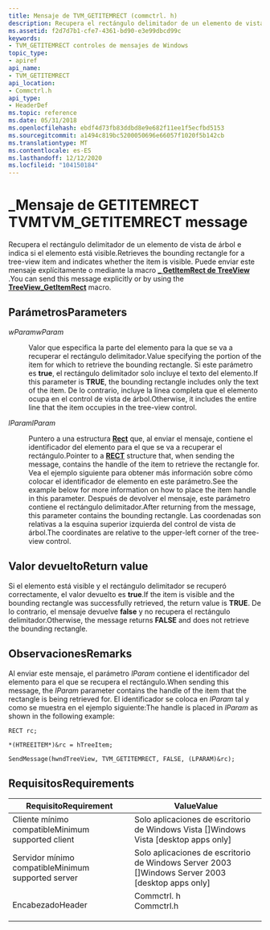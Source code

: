 ```yaml
---
title: Mensaje de TVM_GETITEMRECT (commctrl. h)
description: Recupera el rectángulo delimitador de un elemento de vista de árbol e indica si el elemento está visible. Puede enviar este mensaje explícitamente o mediante la \_ macro GetItemRect de TreeView.
ms.assetid: f2d7d7b1-cfe7-4361-bd90-e3e99dbcd99c
keywords:
- TVM_GETITEMRECT controles de mensajes de Windows
topic_type:
- apiref
api_name:
- TVM_GETITEMRECT
api_location:
- Commctrl.h
api_type:
- HeaderDef
ms.topic: reference
ms.date: 05/31/2018
ms.openlocfilehash: ebdf4d73fb83ddbd8e9e682f11ee1f5ecfbd5153
ms.sourcegitcommit: a1494c819bc5200050696e66057f1020f5b142cb
ms.translationtype: MT
ms.contentlocale: es-ES
ms.lasthandoff: 12/12/2020
ms.locfileid: "104150184"
---
```

# <a name="tvm_getitemrect-message"></a><span data-ttu-id="24c51-105">\_Mensaje de GETITEMRECT TVM</span><span class="sxs-lookup"><span data-stu-id="24c51-105">TVM\_GETITEMRECT message</span></span>

<span data-ttu-id="24c51-106">Recupera el rectángulo delimitador de un elemento de vista de árbol e indica si el elemento está visible.</span><span class="sxs-lookup"><span data-stu-id="24c51-106">Retrieves the bounding rectangle for a tree-view item and indicates whether the item is visible.</span></span> <span data-ttu-id="24c51-107">Puede enviar este mensaje explícitamente o mediante la macro [**\_ GetItemRect de TreeView**](/windows/desktop/api/Commctrl/nf-commctrl-treeview_getitemrect) .</span><span class="sxs-lookup"><span data-stu-id="24c51-107">You can send this message explicitly or by using the [**TreeView\_GetItemRect**](/windows/desktop/api/Commctrl/nf-commctrl-treeview_getitemrect) macro.</span></span>

## <a name="parameters"></a><span data-ttu-id="24c51-108">Parámetros</span><span class="sxs-lookup"><span data-stu-id="24c51-108">Parameters</span></span>

<dl> <dt>

<span data-ttu-id="24c51-109">*wParam*</span><span class="sxs-lookup"><span data-stu-id="24c51-109">*wParam*</span></span> 
</dt> <dd>

<span data-ttu-id="24c51-110">Valor que especifica la parte del elemento para la que se va a recuperar el rectángulo delimitador.</span><span class="sxs-lookup"><span data-stu-id="24c51-110">Value specifying the portion of the item for which to retrieve the bounding rectangle.</span></span> <span data-ttu-id="24c51-111">Si este parámetro es **true**, el rectángulo delimitador solo incluye el texto del elemento.</span><span class="sxs-lookup"><span data-stu-id="24c51-111">If this parameter is **TRUE**, the bounding rectangle includes only the text of the item.</span></span> <span data-ttu-id="24c51-112">De lo contrario, incluye la línea completa que el elemento ocupa en el control de vista de árbol.</span><span class="sxs-lookup"><span data-stu-id="24c51-112">Otherwise, it includes the entire line that the item occupies in the tree-view control.</span></span>

</dd> <dt>

<span data-ttu-id="24c51-113">*lParam*</span><span class="sxs-lookup"><span data-stu-id="24c51-113">*lParam*</span></span> 
</dt> <dd>

<span data-ttu-id="24c51-114">Puntero a una estructura [**Rect**](/previous-versions//dd162897(v=vs.85)) que, al enviar el mensaje, contiene el identificador del elemento para el que se va a recuperar el rectángulo.</span><span class="sxs-lookup"><span data-stu-id="24c51-114">Pointer to a [**RECT**](/previous-versions//dd162897(v=vs.85)) structure that, when sending the message, contains the handle of the item to retrieve the rectangle for.</span></span> <span data-ttu-id="24c51-115">Vea el ejemplo siguiente para obtener más información sobre cómo colocar el identificador de elemento en este parámetro.</span><span class="sxs-lookup"><span data-stu-id="24c51-115">See the example below for more information on how to place the item handle in this parameter.</span></span> <span data-ttu-id="24c51-116">Después de devolver el mensaje, este parámetro contiene el rectángulo delimitador.</span><span class="sxs-lookup"><span data-stu-id="24c51-116">After returning from the message, this parameter contains the bounding rectangle.</span></span> <span data-ttu-id="24c51-117">Las coordenadas son relativas a la esquina superior izquierda del control de vista de árbol.</span><span class="sxs-lookup"><span data-stu-id="24c51-117">The coordinates are relative to the upper-left corner of the tree-view control.</span></span>

</dd> </dl>

## <a name="return-value"></a><span data-ttu-id="24c51-118">Valor devuelto</span><span class="sxs-lookup"><span data-stu-id="24c51-118">Return value</span></span>

<span data-ttu-id="24c51-119">Si el elemento está visible y el rectángulo delimitador se recuperó correctamente, el valor devuelto es **true**.</span><span class="sxs-lookup"><span data-stu-id="24c51-119">If the item is visible and the bounding rectangle was successfully retrieved, the return value is **TRUE**.</span></span> <span data-ttu-id="24c51-120">De lo contrario, el mensaje devuelve **false** y no recupera el rectángulo delimitador.</span><span class="sxs-lookup"><span data-stu-id="24c51-120">Otherwise, the message returns **FALSE** and does not retrieve the bounding rectangle.</span></span>

## <a name="remarks"></a><span data-ttu-id="24c51-121">Observaciones</span><span class="sxs-lookup"><span data-stu-id="24c51-121">Remarks</span></span>

<span data-ttu-id="24c51-122">Al enviar este mensaje, el parámetro *lParam* contiene el identificador del elemento para el que se recupera el rectángulo.</span><span class="sxs-lookup"><span data-stu-id="24c51-122">When sending this message, the *lParam* parameter contains the handle of the item that the rectangle is being retrieved for.</span></span> <span data-ttu-id="24c51-123">El identificador se coloca en *lParam* tal y como se muestra en el ejemplo siguiente:</span><span class="sxs-lookup"><span data-stu-id="24c51-123">The handle is placed in *lParam* as shown in the following example:</span></span>


```
RECT rc;

*(HTREEITEM*)&rc = hTreeItem;

SendMessage(hwndTreeView, TVM_GETITEMRECT, FALSE, (LPARAM)&rc);
```



## <a name="requirements"></a><span data-ttu-id="24c51-124">Requisitos</span><span class="sxs-lookup"><span data-stu-id="24c51-124">Requirements</span></span>



| <span data-ttu-id="24c51-125">Requisito</span><span class="sxs-lookup"><span data-stu-id="24c51-125">Requirement</span></span> | <span data-ttu-id="24c51-126">Value</span><span class="sxs-lookup"><span data-stu-id="24c51-126">Value</span></span> |
|-------------------------------------|---------------------------------------------------------------------------------------|
| <span data-ttu-id="24c51-127">Cliente mínimo compatible</span><span class="sxs-lookup"><span data-stu-id="24c51-127">Minimum supported client</span></span><br/> | <span data-ttu-id="24c51-128">Solo aplicaciones de escritorio de Windows Vista \[\]</span><span class="sxs-lookup"><span data-stu-id="24c51-128">Windows Vista \[desktop apps only\]</span></span><br/>                                        |
| <span data-ttu-id="24c51-129">Servidor mínimo compatible</span><span class="sxs-lookup"><span data-stu-id="24c51-129">Minimum supported server</span></span><br/> | <span data-ttu-id="24c51-130">Solo aplicaciones de escritorio de Windows Server 2003 \[\]</span><span class="sxs-lookup"><span data-stu-id="24c51-130">Windows Server 2003 \[desktop apps only\]</span></span><br/>                                  |
| <span data-ttu-id="24c51-131">Encabezado</span><span class="sxs-lookup"><span data-stu-id="24c51-131">Header</span></span><br/>                   | <dl> <span data-ttu-id="24c51-132"><dt>Commctrl. h</dt></span><span class="sxs-lookup"><span data-stu-id="24c51-132"><dt>Commctrl.h</dt></span></span> </dl> |



 

